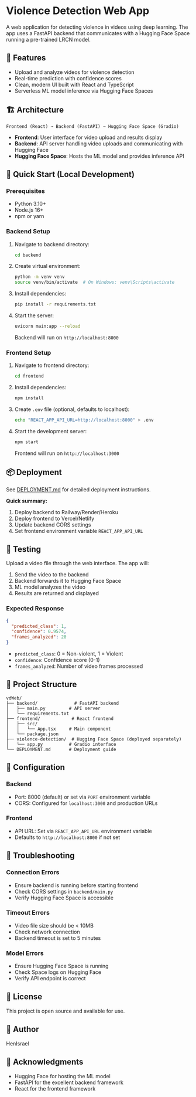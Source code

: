 # Violence Detection Web App

A web application for detecting violence in videos using deep learning. The app uses a FastAPI backend that communicates with a Hugging Face Space running a pre-trained LRCN model.

## 🎯 Features

- Upload and analyze videos for violence detection
- Real-time prediction with confidence scores
- Clean, modern UI built with React and TypeScript
- Serverless ML model inference via Hugging Face Spaces

## 🏗️ Architecture

```
Frontend (React) → Backend (FastAPI) → Hugging Face Space (Gradio)
```

- **Frontend**: User interface for video upload and results display
- **Backend**: API server handling video uploads and communicating with Hugging Face
- **Hugging Face Space**: Hosts the ML model and provides inference API

## 🚀 Quick Start (Local Development)

### Prerequisites

- Python 3.10+
- Node.js 16+
- npm or yarn

### Backend Setup

1. Navigate to backend directory:
   ```bash
   cd backend
   ```

2. Create virtual environment:
   ```bash
   python -m venv venv
   source venv/bin/activate  # On Windows: venv\Scripts\activate
   ```

3. Install dependencies:
   ```bash
   pip install -r requirements.txt
   ```

4. Start the server:
   ```bash
   uvicorn main:app --reload
   ```

   Backend will run on `http://localhost:8000`

### Frontend Setup

1. Navigate to frontend directory:
   ```bash
   cd frontend
   ```

2. Install dependencies:
   ```bash
   npm install
   ```

3. Create `.env` file (optional, defaults to localhost):
   ```bash
   echo "REACT_APP_API_URL=http://localhost:8000" > .env
   ```

4. Start the development server:
   ```bash
   npm start
   ```

   Frontend will run on `http://localhost:3000`

## 📦 Deployment

See [DEPLOYMENT.md](DEPLOYMENT.md) for detailed deployment instructions.

**Quick summary:**
1. Deploy backend to Railway/Render/Heroku
2. Deploy frontend to Vercel/Netlify
3. Update backend CORS settings
4. Set frontend environment variable `REACT_APP_API_URL`

## 🧪 Testing

Upload a video file through the web interface. The app will:
1. Send the video to the backend
2. Backend forwards it to Hugging Face Space
3. ML model analyzes the video
4. Results are returned and displayed

### Expected Response

```json
{
  "predicted_class": 1,
  "confidence": 0.9574,
  "frames_analyzed": 20
}
```

- `predicted_class`: 0 = Non-violent, 1 = Violent
- `confidence`: Confidence score (0-1)
- `frames_analyzed`: Number of video frames processed

## 📁 Project Structure

```
vdWeb/
├── backend/              # FastAPI backend
│   ├── main.py         # API server
│   └── requirements.txt
├── frontend/            # React frontend
│   ├── src/
│   │   └── App.tsx     # Main component
│   └── package.json
├── violence-detection/  # Hugging Face Space (deployed separately)
│   └── app.py          # Gradio interface
└── DEPLOYMENT.md       # Deployment guide
```

## 🔧 Configuration

### Backend

- Port: 8000 (default) or set via `PORT` environment variable
- CORS: Configured for `localhost:3000` and production URLs

### Frontend

- API URL: Set via `REACT_APP_API_URL` environment variable
- Defaults to `http://localhost:8000` if not set

## 🐛 Troubleshooting

### Connection Errors
- Ensure backend is running before starting frontend
- Check CORS settings in `backend/main.py`
- Verify Hugging Face Space is accessible

### Timeout Errors
- Video file size should be < 10MB
- Check network connection
- Backend timeout is set to 5 minutes

### Model Errors
- Ensure Hugging Face Space is running
- Check Space logs on Hugging Face
- Verify API endpoint is correct

## 📝 License

This project is open source and available for use.

## 👤 Author

HenIsrael

## 🙏 Acknowledgments

- Hugging Face for hosting the ML model
- FastAPI for the excellent backend framework
- React for the frontend framework

